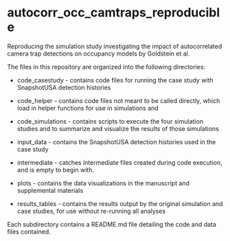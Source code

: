 # autocorr_occ_camtraps_reproducible

Reproducing the simulation study investigating the impact of autocorrelated camera trap detections on occupancy models by Goldstein et al.

The files in this repository are organized into the following directories:

-   code_casestudy - contains code files for running the case study with SnapshotUSA detection histories

-   code_helper - contains code files not meant to be called directly, which load in helper functions for use in simulations and

-   code_simulations - contains scripts to execute the four simulation studies and to summarize and visualize the results of those simulations

-   input_data - contains the SnapshotUSA detection histories used in the case study

-   intermediate - catches intermediate files created during code execution, and is empty to begin with.

-   plots - contains the data visualizations in the manuscript and supplemental materials

-   results_tables - contains the results output by the original simulation and case studies, for use without re-running all analyses

Each subdirectory contains a README.md file detailing the code and data files contained.
